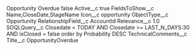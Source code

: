 <?xml version="1.0" encoding="UTF-8"?>
<CustomMetadata xmlns="http://soap.sforce.com/2006/04/metadata" xmlns:xsi="http://www.w3.org/2001/XMLSchema-instance" xmlns:xsd="http://www.w3.org/2001/XMLSchema">
    <label>Opportunity Overdue</label>
    <protected>false</protected>
    <values>
        <field>Active__c</field>
        <value xsi:type="xsd:boolean">true</value>
    </values>
    <values>
        <field>FieldsToShow__c</field>
        <value xsi:type="xsd:string">Name,CloseDate,StageName</value>
    </values>
    <values>
        <field>Icon__c</field>
        <value xsi:type="xsd:string">opportunity</value>
    </values>
    <values>
        <field>ObjectType__c</field>
        <value xsi:type="xsd:string">Opportunity</value>
    </values>
    <values>
        <field>RelationshipField__c</field>
        <value xsi:type="xsd:string">AccountId</value>
    </values>
    <values>
        <field>Relevance__c</field>
        <value xsi:type="xsd:double">1.0</value>
    </values>
    <values>
        <field>SOQLQuery__c</field>
        <value xsi:type="xsd:string">Closedate &lt; TODAY AND Closedate &gt;= LAST_N_DAYS:30 AND isClosed = false order by Probability DESC</value>
    </values>
    <values>
        <field>TechnicalComments__c</field>
        <value xsi:nil="true"/>
    </values>
    <values>
        <field>Title__c</field>
        <value xsi:type="xsd:string">OpportunityOverdue</value>
    </values>
</CustomMetadata>
